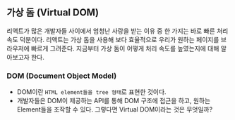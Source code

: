## 가상 돔 (Virtual DOM)

리액트가 많은 개발자들 사이에서 엄청난 사랑을 받는 이유 중 한 가지는 바로 빠른 처리 속도 덕분이다. 리액트는 가상 돔을 사용해 보다 효율적으로 우리가 원하는 페이지를 브라우저에 빠르게 그려준다. 지금부터 가상 돔이 어떻게 처리 속도를 높였는지에 대해 알아보고자 한다.
<br />

### DOM (Document Object Model)

- DOM이란 `HTML element들을 tree 형태`로 표현한 것이다.
- 개발자들은 DOM이 제공하는 API를 통해 DOM 구조에 접근을 하고, 원하는 Element들을 조작할 수 있다.
그렇다면 Virtual DOM이라는 것은 무엇일까?
<br />